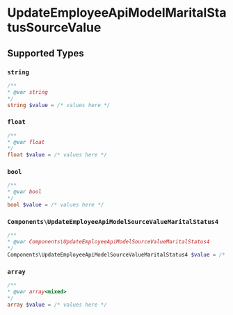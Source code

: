 # UpdateEmployeeApiModelMaritalStatusSourceValue


## Supported Types

### `string`

```php
/**
* @var string
*/
string $value = /* values here */
```

### `float`

```php
/**
* @var float
*/
float $value = /* values here */
```

### `bool`

```php
/**
* @var bool
*/
bool $value = /* values here */
```

### `Components\UpdateEmployeeApiModelSourceValueMaritalStatus4`

```php
/**
* @var Components\UpdateEmployeeApiModelSourceValueMaritalStatus4
*/
Components\UpdateEmployeeApiModelSourceValueMaritalStatus4 $value = /* values here */
```

### `array`

```php
/**
* @var array<mixed>
*/
array $value = /* values here */
```

